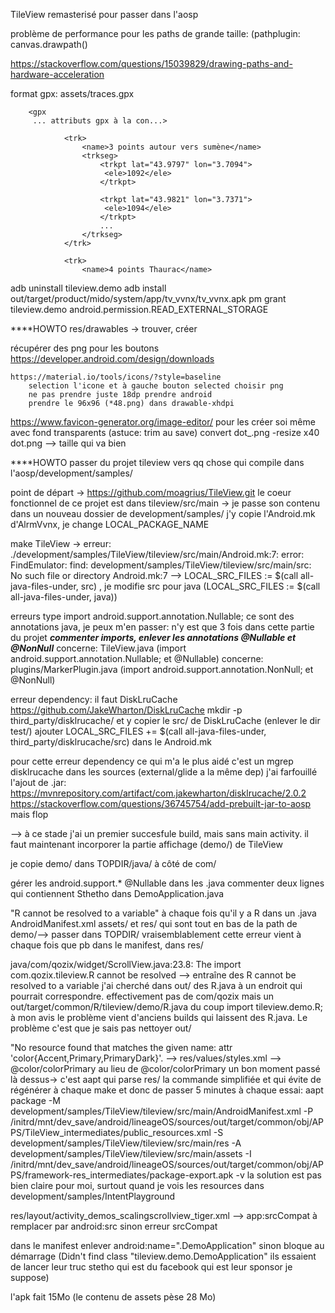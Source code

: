 TileView remasterisé pour passer dans l'aosp

problème de performance pour les paths de grande taille: (pathplugin: canvas.drawpath()

https://stackoverflow.com/questions/15039829/drawing-paths-and-hardware-acceleration



format gpx: assets/traces.gpx


<?xml version="1.0" encoding="UTF-8" ?>
		<gpx
		 ... attributs gpx à la con...>
		 
				<trk>
					<name>3 points autour vers sumène</name>
					<trkseg>		
						<trkpt lat="43.9797" lon="3.7094">
						 <ele>1092</ele>
						</trkpt>
					
						<trkpt lat="43.9821" lon="3.7371">
						 <ele>1094</ele>
						</trkpt>
						...
					</trkseg>
				</trk>	
				
				<trk>
					<name>4 points Thaurac</name>
						
						
						
						

adb uninstall tileview.demo
adb install out/target/product/mido/system/app/tv_vvnx/tv_vvnx.apk
pm grant tileview.demo android.permission.READ_EXTERNAL_STORAGE

****HOWTO res/drawables -> trouver, créer

récupérer des png pour les boutons
https://developer.android.com/design/downloads

	https://material.io/tools/icons/?style=baseline
		selection l'icone et à gauche bouton selected choisir png
		ne pas prendre juste 18dp prendre android
		prendre le 96x96 (*48.png) dans drawable-xhdpi
		
https://www.favicon-generator.org/image-editor/ pour les créer soi même avec fond transparents (astuce: trim au save)
	convert dot_.png -resize x40 dot.png --> taille qui va bien


****HOWTO passer du projet tileview vers qq chose qui compile dans l'aosp/development/samples/

point de départ -> https://github.com/moagrius/TileView.git
le coeur fonctionnel de ce projet est dans tileview/src/main -> je passe son contenu dans un nouveau dossier de development/samples/
j'y copie l'Android.mk d'AlrmVvnx, je change LOCAL_PACKAGE_NAME  

make TileView -> erreur: ./development/samples/TileView/tileview/src/main/Android.mk:7: error: FindEmulator: find: development/samples/TileView/tileview/src/main/src: No such file or directory
Android.mk:7 --> LOCAL_SRC_FILES := $(call all-java-files-under, src) , je modifie src pour java (LOCAL_SRC_FILES := $(call all-java-files-under, java))

erreurs type import android.support.annotation.Nullable; ce sont des annotations java, je peux m'en passer: n'y est que 3 fois dans cette partie du projet
***commenter imports, enlever les annotations @Nullable et @NonNull***
concerne: TileView.java (import android.support.annotation.Nullable; et @Nullable)
concerne: plugins/MarkerPlugin.java (import android.support.annotation.NonNull; et @NonNull)

erreur dependency: il faut DiskLruCache https://github.com/JakeWharton/DiskLruCache
mkdir -p third_party/disklrucache/ et y copier le src/ de DiskLruCache (enlever le dir test/) 
ajouter LOCAL_SRC_FILES += $(call all-java-files-under, third_party/disklrucache/src) dans le Android.mk

pour cette erreur dependency ce qui m'a le plus aidé c'est un mgrep disklrucache dans les sources (external/glide a la même dep)
j'ai farfouillé l'ajout de .jar: https://mvnrepository.com/artifact/com.jakewharton/disklrucache/2.0.2 https://stackoverflow.com/questions/36745754/add-prebuilt-jar-to-aosp mais flop

--> à ce stade j'ai un premier succesfule build, mais sans main activity. il faut maintenant incorporer la partie affichage (demo/) de TileView



je copie demo/ dans TOPDIR/java/ à côté de com/

gérer les android.support.* @Nullable dans les .java
commenter deux lignes qui contiennent Sthetho dans DemoApplication.java

"R cannot be resolved to a variable" à chaque fois qu'il y a R dans un .java  AndroidManifest.xml assets/ et res/ qui sont tout en bas de la path de demo/--> passer dans TOPDIR/ 
vraisemblablement cette erreur vient à chaque fois que pb dans le manifest, dans res/

java/com/qozix/widget/ScrollView.java:23.8: The import com.qozix.tileview.R cannot be resolved --> entraîne des R cannot be resolved to a variable
	j'ai cherché dans out/ des R.java à un endroit qui pourrait correspondre. effectivement pas de com/qozix mais un out/target/common/R/tileview/demo/R.java
	du coup import tileview.demo.R;
	à mon avis le problème vient d'anciens builds qui laissent des R.java. Le problème c'est que je sais pas nettoyer out/

"No resource found that matches the given name: attr 'color{Accent,Primary,PrimaryDark}'. --> res/values/styles.xml --> <item name="android:colorPrimary">@color/colorPrimary</item> au lieu de <item name="colorPrimary">@color/colorPrimary</item>
un bon moment passé là dessus-> c'est aapt qui parse res/ la commande simplifiée et qui évite de régénérer à chaque make et donc de passer 5 minutes à chaque essai: 
aapt package -M development/samples/TileView/tileview/src/main/AndroidManifest.xml -P /initrd/mnt/dev_save/android/lineageOS/sources/out/target/common/obj/APPS/TileView_intermediates/public_resources.xml -S development/samples/TileView/tileview/src/main/res -A development/samples/TileView/tileview/src/main/assets -I /initrd/mnt/dev_save/android/lineageOS/sources/out/target/common/obj/APPS/framework-res_intermediates/package-export.apk -v
la solution est pas bien claire pour moi, surtout quand je vois les resources dans development/samples/IntentPlayground


res/layout/activity_demos_scalingscrollview_tiger.xml --> app:srcCompat à remplacer par android:src sinon erreur srcCompat

dans le manifest enlever android:name=".DemoApplication" sinon bloque au démarrage (Didn't find class "tileview.demo.DemoApplication" ils essaient de lancer leur truc stetho qui est du facebook qui est leur sponsor je suppose)

l'apk fait 15Mo (le contenu de assets pèse 28 Mo)



